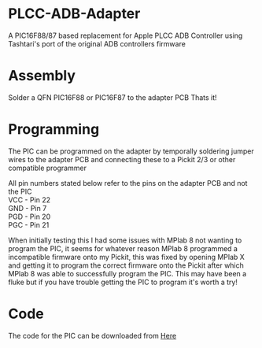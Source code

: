 # PLCC-ADB-Adapter
A PIC16F88/87 based replacement for Apple PLCC ADB Controller using Tashtari's port of the original ADB controllers firmware

# Assembly
Solder a QFN PIC16F88 or PIC16F87 to the adapter PCB
Thats it!

# Programming
The PIC can be programmed on the adapter by temporally soldering jumper wires to the adapter PCB and connecting these to a Pickit 2/3 or other compatible programmer

All pin numbers stated below refer to the pins on the adapter PCB and not the PIC  
VCC - Pin 22  
GND - Pin 7  
PGD - Pin 20  
PGC - Pin 21  

When initially testing this I had some issues with MPlab 8 not wanting to program the PIC, it seems for whatever reason MPlab 8 programmed a incompatible firmware onto my Pickit, this was fixed by opening MPlab X and getting it to program the correct firmware onto the Pickit after which MPlab 8 was able to successfully program the PIC. This may have been a fluke but if you have trouble getting the PIC to program it's worth a try!

# Code
The code for the PIC can be downloaded from [Here](https://github.com/lampmerchant/macseadb88)

